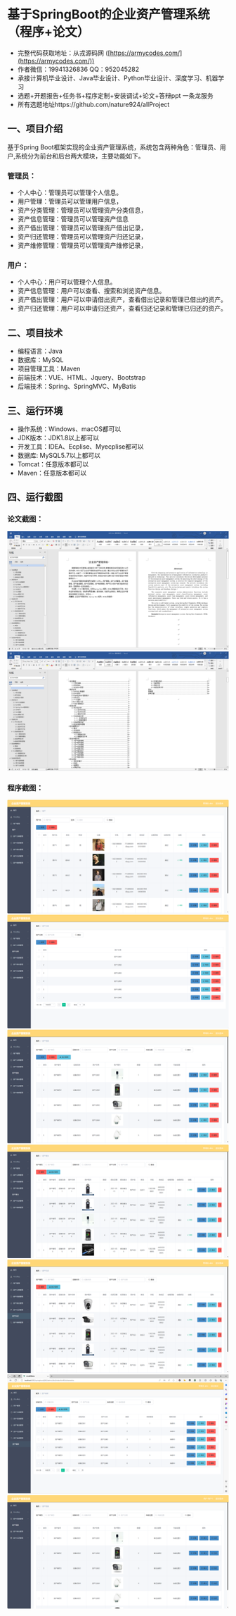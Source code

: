 基于SpringBoot的企业资产管理系统（程序+论文）
=
- 完整代码获取地址：从戎源码网 ([https://armycodes.com/](https://armycodes.com/))
- 作者微信：19941326836  QQ：952045282 
- 承接计算机毕业设计、Java毕业设计、Python毕业设计、深度学习、机器学习
- 选题+开题报告+任务书+程序定制+安装调试+论文+答辩ppt 一条龙服务
- 所有选题地址https://github.com/nature924/allProject

一、项目介绍
---
基于Spring Boot框架实现的企业资产管理系统，系统包含两种角色：管理员、用户,系统分为前台和后台两大模块，主要功能如下。
### 管理员：

- 个人中心：管理员可以管理个人信息。
- 用户管理：管理员可以管理用户信息，
- 资产分类管理：管理员可以管理资产分类信息，
- 资产信息管理：管理员可以管理资产信息
- 资产借出管理：管理员可以管理资产借出记录，
- 资产归还管理：管理员可以管理资产归还记录，
- 资产维修管理：管理员可以管理资产维修记录，

### 用户：

- 个人中心：用户可以管理个人信息。
- 资产信息管理：用户可以查看、搜索和浏览资产信息。
- 资产借出管理：用户可以申请借出资产，查看借出记录和管理已借出的资产。
- 资产归还管理：用户可以申请归还资产，查看归还记录和管理已归还的资产。





二、项目技术
---
- 编程语言：Java
- 数据库：MySQL
- 项目管理工具：Maven
- 前端技术：VUE、HTML、Jquery、Bootstrap
- 后端技术：Spring、SpringMVC、MyBatis

三、运行环境
---
- 操作系统：Windows、macOS都可以
- JDK版本：JDK1.8以上都可以
- 开发工具：IDEA、Ecplise、Myecplise都可以
- 数据库: MySQL5.7以上都可以
- Tomcat：任意版本都可以
- Maven：任意版本都可以

四、运行截图
---
### 论文截图：
![image/1.png](limage/1.png)
![image/1.png](limage/2.png)

### 程序截图：
![image/1.png](image/1.png)
![image/1.png](image/2.png)
![image/1.png](image/3.png)
![image/1.png](image/4.png)
![image/1.png](image/5.png)
![image/1.png](image/6.png)
![image/1.png](image/7.png)
